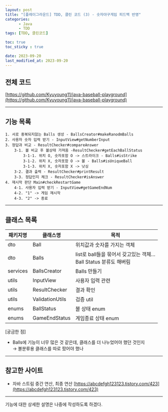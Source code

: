 ```yaml
---
layout: post
title: "[플레이그라운드] TDD, 클린 코드 (3) - 숫자야구게임 피드백 반영"
categories: 
      - Java
      - TDD
tags: [TDD, 클린코드]

toc: true
toc_sticky : true

date: 2023-09-20
last_modified_at: 2023-09-20
---
```


## 전체 코드
[https://github.com/Kyuyoung11/java-baseball-playground](https://github.com/Kyuyoung11/java-baseball-playground)

---
## 기능 목록
````
1. 서로 중복되지않는 Balls 생성 - BallsCreator#makeRanodmBalls
2. 사용자 숫자 입력 받기 - InputView#getNumberInput
3. 정답과 비교 - ResultChecker#compareAnswer
    3-1. 볼 비교 후 볼상태 가져옴 -ResultChecker#getEachBallStatus
        3-1-1. 위치 O, 숫자포함 O -> 스트라이크 - Balls#isStrike
        3-1-2. 위치 X, 숫자포함 O -> 볼 - Balls#isUniqueBall
        3-1-3. 위치 X, 숫자포함 X -> 낫싱
    3-2. 결과 출력 - ResultChecker#printResult
    3-3. 정답인지 체크 - ResultChecker#isAnswer
4. 재시작 판단 Main#checkRestartGame
    4-1. 사용자 입력 받기 - InputView#getGameEndNum
    4-2. "1" -> 게임 재시작
    4-3. "2" -> 종료
````

---

## 클래스 목록

| 패키지명     | 클래스명            | 목적                                                 |
|----------|-----------------|----------------------------------------------------|
| dto      | Ball            | 위치값과 숫자를 가지는 객체                                    |
| dto      | Balls           | list로 ball들을 묶어서 갖고있는 객체… <br/>Ball Status 분류도 해버림 |
| services | BallsCreator    | Balls 만들기                                          |
| utils    | InputView       | 사용자 입력 관련                                          |
| utils    | ResultChecker   | 결과 확인                                              |
| utils    | ValidationUtils | 검증 util                                            |
| enums    | BallStatus      | 볼 상태 enum                                          |
| enums    | GameEndStatus   | 게임종료 상태 enum                                       |

[궁금한 점]
- Balls에 기능이 너무 많은 것 같은데, 클래스를 더 나누었어야 했던 것인지    
      → 볼분류용 클래스를 따로 팠어야 했나
    
---






## 참고한 사이트
- 자바 스트림 중간 연산, 최종 연산
[https://abcdefgh123123.tistory.com/423](https://abcdefgh123123.tistory.com/423)



---
기능에 대한 상세한 설명은 나중에 작성하도록 하겠다.